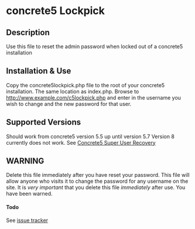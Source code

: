 concrete5 Lockpick
===========

Description
-----------
Use this file to reset the admin password when locked out of a concrete5 installation

Installation & Use
-------------------
Copy the concrete5lockpick.php file to the root of your concrete5 installation. The same location as index.php. Browse to http://www.example.com/c5lockpick.php and enter in the username you wish to change and the new password for that user.

Supported Versions
------------------
Should work from concrete5 version 5.5 up until version 5.7
Version 8 currently does not work. See [Concrete5 Super User Recovery](https://github.com/mnakalay/Concrete5-Super-User-recovery)

WARNING
-------
Delete this file immediately after you have reset your password. This file will allow anyone who visits it to change the password for any username on the site. It is _very_ _important_ that you delete this file _immediately_ after use. You have been warned.
#### Todo
See [issue tracker](https://github.com/mkly/concrete5-Lockpick/issues)
